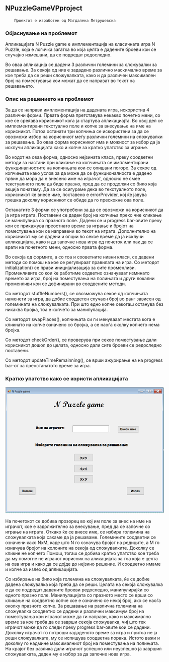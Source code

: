 ## NPuzzleGameVPproject

        Проектот е изработен од Магдалена Петрушевска

### Објаснување на проблемот
  Апликацијата N Puzzle game e имплементација на класичната игра N Puzzle, која е логичка загатка во која целта е дадените броеви кои се случајно измешани, да се подредат редоследно. 
  
  Во оваа апликација се дадени 3 различни големини за сложувалки за решавање. За секоја од нив е зададено различно маскимално време за кое треба да се реши сложувалката, како и да различен максимален број на поместувања кои можат да се направат во текот на решавањето.


### Опис на решението на проблемот  
  За да се направи имплементација на дадената игра, искористив 4 различни форми. Првата форма претставува некакво почетно мени, со кое се среќава корисникот кога ја стартува апликациајта. Во овој дел се имплементирани текстуално поле и копче за внесување на име на корисникот. Потоа останати три копчиња се искористени за да се овозможи избор на корисникот меѓу различни големини на сложувалки за решавање. Во оваа форма корисникот има и можност за избор да ја исклучи апликацијата како и копче за кратко упатство за играње.

Во кодот на оваа форма, односно нејзината класа, преку соодветни методи за настани при кликање на копчињата се имплментирани функциналностите на копчињата кои се опишани погоре. За секое од копчињата како услов за да може да се функционалноста е дадено првин да мора да е внесено име на играчот, односно не смее текстуалното поле да биде празно, пред да се продолжи со било која акција понатаму. Да за се осигураме дека во текстуалното поле, корисникот ќе внесе име, поставено е errorProvider, кој ќе јавува грешка доколку корисникот се обиде да го прескокне ова поле.

Останатите 3 форми се употребени за да се овозможи на корисникот да ја игра играта. Поставени се даден број на копчиња преко чие кликање се манипулира со празното поле. Дадени се и progress bar-овите преку кои се прикажува преостнато време за играње и бројот на поместувања кои се направени во текот на играта. Дополнително на корисникот му се дадени и опции во секое време да ја исклучи апликацијата, како и да започне нова игра од почеток или пак да се врати на почетното мени, односно првата форма.

Во секоја од формите, а со тоа и сооветните нивни класи, се дадени методи со помош на кое се регулираат правилата на игра. Со методот initialization() се прави иницијализација за сите променливи. Променливите со кои ќе работиме содветно означуваат изминато времето за игра, број на поместувања на полињата и други локални променливи кои се дефинирани во соодвените методи. 

Со методот sfuffleNumbers(), се овозможува секое од копчињата наменети за игра, да добие соодветен случаен број во ранг зависен од големината на сложувалката. При што едно копче секогаш останува без никаква бројка, тоа е копчето за манипулација. 

Со методот swapPlaces(), копчињата си ги менувааат местата кога е кликнато на копче означено со бројка, а се наоѓа околку копчето нема бројка.

Со методот checkOrder(), се проверува при секое поместување дали корисникот дошол до целата, односно дали сите броеви се редоследно поставени.

Со методот updateTimeRemainning(), се врши ажурирање на на progress bar-от за преостанатото време за игра.

### Кратко упатство како се користи апликацијата

![](imagesVPproject/Form1NPuzzleGame.png)

На почетокот се добива прозорец во кој им поле за внес на име на играчот, кое е задолжително за внесување, пред да се започне со играње на играта. Откако ќе се внесе име, се избира големина на сложувалката која сакаме да ја решаваме. Големините соодветни се означени како NxМ, каде што N го означува бројот на редиците, а М го изначува бројот на колоните на секоја од сложувалките. Доколку се кликне не копчето Помош, тогаш се добива кратко упатство кое треба да му помогне не играчот корисник на аликацијата за тоа која е целта на ова игра и како да се дојде до нејзино решение. И соодветно имаме и копче за излез од апликацијата. 


Со избирање на било која големина на сложувалката, ќе се добие дадена сложувалка која треба да се реши. Целата на секоја сложувалка е да се подредат дадените броеви редоследно, манипулирајќи со едното празно поле. Манипулацијата со празното место се врши со кликање на соодветно копче кое е означено се некој број, ако се наоѓа околку празното копче. За решавање на различна големина на сложувалка соодветно се дадени и различни максимум број на поместувања кои играчот може да ги направи, како и максимално време за кое треба да се заврши секоја сложувалка, чиј што тек играчот може да го следи преку progress bar-овите кои се дадени. Доколку играчот го потроши зададеното време за игра и притоа не ја реши сложувалката, му се испишува соодветна порака. Истото важи и доколку го надмине максималниот број на поместувања на полињата. На крајот без разлика дали играчот успешно или неуспешно ја завршил сложувалката, даден му е избор за да започне нова игра. 

